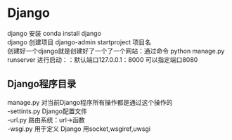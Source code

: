 
# Django
django 安装 conda install django  <br>
django 创建项目  django-admin startproject 项目名<br>
创建好一个django就是创建好了一个了一个网站：通过命令 python manage.py runserver 进行启动：：默认端口127.0.0.1：8000  可以指定端口8080<br>
## Django程序目录 
manage.py 对当前Django程序所有操作都是通过这个操作的<br>
-settints.py Django配置文件<br>
-url.py  路由系统：url->函数<br>
-wsgi.py  用于定义 Django 用socket,wsgiref,uwsgi<br>
